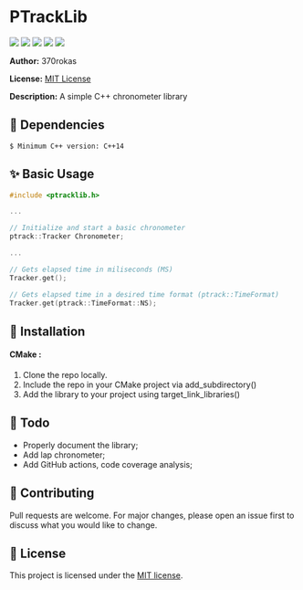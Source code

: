# PTrackLib

![](https://img.shields.io/github/license/370rokas/PTrackLib)
![](https://img.shields.io/github/issues/370rokas/PTrackLib)
![](https://img.shields.io/github/languages/count/370rokas/PTrackLib)
![](https://img.shields.io/github/languages/top/370rokas/PTrackLib)
![](https://img.shields.io/github/repo-size/370rokas/PTrackLib)

**Author:** 370rokas

**License:** [MIT License](license.md)

**Description:** A simple C++ chronometer library

## 🔨 Dependencies
```shell
$ Minimum C++ version: C++14
```
## ✨ Basic Usage
```c++
#include <ptracklib.h>

...

// Initialize and start a basic chronometer
ptrack::Tracker Chronometer;

...

// Gets elapsed time in miliseconds (MS)
Tracker.get();

// Gets elapsed time in a desired time format (ptrack::TimeFormat)
Tracker.get(ptrack::TimeFormat::NS);
```

## 🔧 Installation

#### CMake :
1. Clone the repo locally.
2. Include the repo in your CMake project via add_subdirectory()
3. Add the library to your project using target_link_libraries()

## 📓 Todo
- Properly document the library;
- Add lap chronometer;
- Add GitHub actions, code coverage analysis;

## 🤝 Contributing

Pull requests are welcome. For major changes, please open an issue first to discuss what you would like to change.

## 📝 License
This project is licensed under the [MIT license](license.md).
